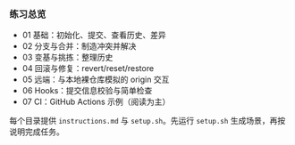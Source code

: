 ### 练习总览

- 01 基础：初始化、提交、查看历史、差异
- 02 分支与合并：制造冲突并解决
- 03 变基与挑拣：整理历史
- 04 回滚与修复：revert/reset/restore
- 05 远端：与本地裸仓库模拟的 origin 交互
- 06 Hooks：提交信息校验与简单检查
- 07 CI：GitHub Actions 示例（阅读为主）

每个目录提供 `instructions.md` 与 `setup.sh`。先运行 `setup.sh` 生成场景，再按说明完成任务。


